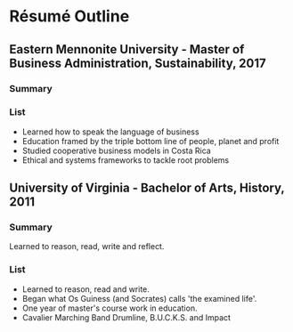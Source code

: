 # Résumé Outline

<!-- Organizational View -->

## Eastern Mennonite University - Master of Business Administration, Sustainability, 2017

### Summary

### List

- Learned how to speak the language of business
- Education framed by the triple bottom line of people, planet and profit
- Studied cooperative business models in Costa Rica
- Ethical and systems frameworks to tackle root problems

## University of Virginia - Bachelor of Arts, History, 2011

### Summary

Learned to reason, read, write and reflect.

<!-- Exclude the list -->

### List

- Learned to reason, read and write.
- Began what Os Guiness (and Socrates) calls 'the examined life'.
- One year of master's course work in education.
- Cavalier Marching Band Drumline, B.U.C.K.S. and Impact
